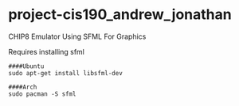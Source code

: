 # project-cis190_andrew_jonathan
CHIP8 Emulator Using SFML For Graphics

Requires installing sfml
```
####Ubuntu
sudo apt-get install libsfml-dev

####Arch
sudo pacman -S sfml
